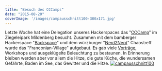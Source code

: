 ```yaml
---
title: "Besuch des CCCamps"
date: "2015-08-20"
coverImage: '/images/campausschnitt100-300x171.jpg'
---
```


Letzte Woche hat eine Delegation unseres Hackerspaces das "[CCCamp](https://events.ccc.de/tag/chaos-communication-camp/)" im Ziegeleipark Mildenberg besucht. Zusammen mit dem bamberger Hackerspace "[Backspace](https://www.hackerspace-bamberg.de/Hauptseite)" und dem würzburger "[Nerd2Nerd](http://www.nerd2nerd.org/news/frankonian-village-auf-dem-camp-2015)" Chaostreff wurde das "Franconian-Village" aufgebaut. Es gab viele [Vorträge](http://media.ccc.de/browse/conferences/camp2015/index.html), Workshops und ausgeklügelte Beleuchtung zu bestaunen. In Erinnerung bleiben werden aber vor allem die Hitze, die gute Küche, die wundersamen Gefährte, Baden im See, das Gewitter und die Hitze. [![campausschnitt100](../images/campausschnitt100-300x171.jpg)](https://hackzogtum-coburg.de/wp-content/uploads/2015/08/campausschnitt100.jpg)
